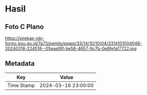 # Hasil

## Foto C Plano

https://sirekap-obj-formc.kpu.go.id/7a73/pemilu/ppwp/33/14/10/10/04/3314101004048-20240316-224518--05eaaf6f-be58-4657-9c7b-0e8fefaf7722.jpg


## Metadata

| Key        | Value               |
| ---------- | ------------------- |
| Time Stamp | 2024-03-16 23:00:00 |



